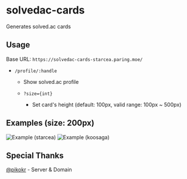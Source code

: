 # solvedac-cards

Generates solved.ac cards

## Usage

Base URL: `https://solvedac-cards-starcea.paring.moe/`

- `/profile/:handle`

  - Show solved.ac profile

  - `?size={int}`
    - Set card's height (default: 100px, valid range: 100px ~ 500px)

## Examples (size: 200px)

![Example (starcea)](https://solvedac-cards-starcea.paring.moe/profile/starcea?size=200)
![Example (koosaga)](https://solvedac-cards-starcea.paring.moe/profile/koosaga?size=200)

## Special Thanks

[@pikokr](https://github.com/pikokr) - Server & Domain
